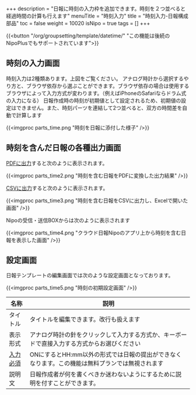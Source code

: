 +++
description = "日報に時刻の入力枠を追加できます。時刻を２つ並べると経過時間の計算も行えます"
menuTitle = "時刻入力"
title = "時刻入力-日報構成部品"
toc = false
weight = 10020
isNipo = true
tags = []
+++

{{<button "/org/groupsetting/template/datetime/" "この機能は後続のNipoPlusでもサポートされています">}}

## 時刻の入力画面

時刻入力は2種類あります。上図をご覧ください。
アナログ時計から選択するやり方と、ブラウザ依存から選ぶことができます。ブラウザ依存の場合は使用するブラウザによって入力方式が変わります。（例えばiPhoneのSafariならドラム式の入力になる）
日報作成時の時刻が初期値として設定されるため、初期値の設定はできません。また、時刻パーツを連結して2つ並べると、双方の時間差を自動で計算します

{{<imgproc parts_time.png "時刻を日報に添付した様子" />}}

## 時刻を含んだ日報の各種出力画面

[PDFに出力](/old/manual/pdf/)すると次のように表示されます。

{{<imgproc parts_time2.png "時刻を含む日報をPDFに変換した出力結果" />}}

[CSVに出力](/old/manual/analytics/)すると次のように表示されます。

{{<imgproc parts_time3.png "時刻を含む日報をCSVに出力し、Excelで開いた画面" />}}

Nipoの受信・送信BOXからは次のように表示されます

{{<imgproc parts_time4.png "クラウド日報Nipoのアプリ上から時刻を含む日報を表示した画面" />}}

## 設定画面

日報テンプレートの編集画面では次のような設定画面となっております。

{{<imgproc parts_time5.png "時刻の初期設定画面" />}}

|名称|説明|
|---|---|
|タイトル|タイトルを編集できます。改行も扱えます|
|表示形式|アナログ時計の針をクリックして入力する方式か、キーボードで直接入力する方式からお選びください|
|[入力必須](/blog/required/)|ONにするとHH:mm以外の形式では日報の提出ができなくなります。この機能は無料プランでは無視されます|
|説明文|日報作成者が何を書くべきか迷わないようにするために説明を付すことができます。|
